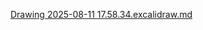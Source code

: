 [Drawing 2025-08-11 17.58.34.excalidraw.md](https://github.com/user-attachments/files/21720111/Drawing.2025-08-11.17.58.34.excalidraw.md)
